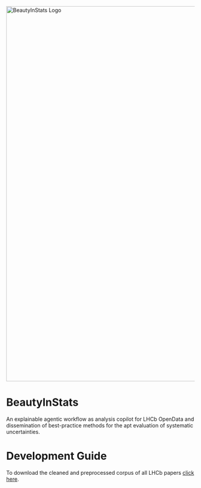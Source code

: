 <img src="./assets/beauty-in-stats-logo.png" alt="BeautyInStats Logo" width="1000"/>

# BeautyInStats
An explainable agentic workflow as analysis copilot for LHCb OpenData and dissemination of best-practice methods for the apt evaluation of systematic uncertainties.  

# Development Guide

To download the cleaned and preprocessed corpus of all LHCb papers [click here](https://github.com/reallyblaised/beauty-in-stats/tree/main/src/scraper).
